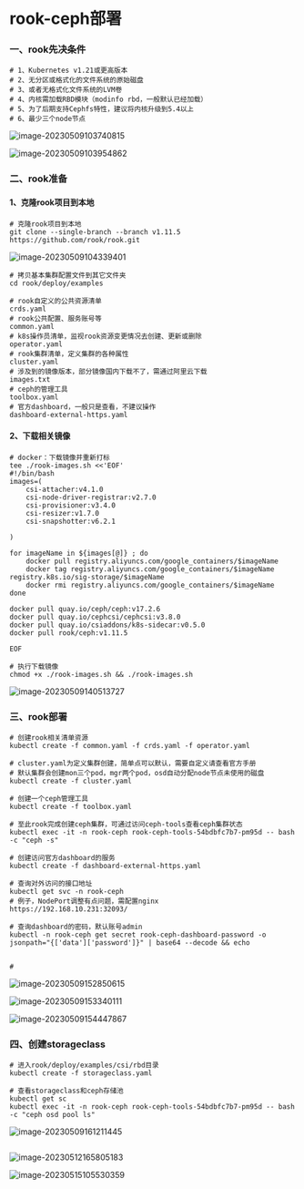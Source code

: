 # rook-ceph部署

### 一、rook先决条件

```shell
# 1、Kubernetes v1.21或更高版本
# 2、无分区或格式化的文件系统的原始磁盘
# 3、或者无格式化文件系统的LVM卷
# 4、内核需加载RBD模块（modinfo rbd，一般默认已经加载）
# 5、为了后期支持Cephfs特性，建议将内核升级到5.4以上
# 6、最少三个node节点
```

![image-20230509103740815](D:\Github\K8s\rook\png\image-20230509103740815.png)

![image-20230509103954862](D:\Github\K8s\rook\png\image-20230509103954862.png)

### 二、rook准备

#### 1、克隆rook项目到本地

```shell
# 克隆rook项目到本地
git clone --single-branch --branch v1.11.5 https://github.com/rook/rook.git

```

![image-20230509104339401](D:\Github\K8s\rook\png\image-20230509104339401.png)

```shell
# 拷贝基本集群配置文件到其它文件夹
cd rook/deploy/examples

# rook自定义的公共资源清单
crds.yaml
# rook公共配置、服务账号等
common.yaml
# k8s操作员清单，监视rook资源变更情况去创建、更新或删除
operator.yaml
# rook集群清单，定义集群的各种属性
cluster.yaml
# 涉及到的镜像版本，部分镜像国内下载不了，需通过阿里云下载
images.txt
# ceph的管理工具
toolbox.yaml
# 官方dashboard，一般只是查看，不建议操作
dashboard-external-https.yaml
```

#### 2、下载相关镜像

```shell
# docker：下载镜像并重新打标
tee ./rook-images.sh <<'EOF'
#!/bin/bash
images=(
	csi-attacher:v4.1.0
	csi-node-driver-registrar:v2.7.0
	csi-provisioner:v3.4.0
	csi-resizer:v1.7.0
	csi-snapshotter:v6.2.1

)

for imageName in ${images[@]} ; do
	docker pull registry.aliyuncs.com/google_containers/$imageName
	docker tag registry.aliyuncs.com/google_containers/$imageName registry.k8s.io/sig-storage/$imageName
	docker rmi registry.aliyuncs.com/google_containers/$imageName
done

docker pull quay.io/ceph/ceph:v17.2.6
docker pull quay.io/cephcsi/cephcsi:v3.8.0
docker pull quay.io/csiaddons/k8s-sidecar:v0.5.0
docker pull rook/ceph:v1.11.5

EOF

# 执行下载镜像
chmod +x ./rook-images.sh && ./rook-images.sh
```



![image-20230509140513727](D:\Github\K8s\rook\png\image-20230509140513727.png)

### 三、rook部署

```shell
# 创建rook相关清单资源
kubectl create -f common.yaml -f crds.yaml -f operator.yaml

# cluster.yaml为定义集群创建，简单点可以默认，需要自定义请查看官方手册
# 默认集群会创建mon三个pod，mgr两个pod，osd自动分配node节点未使用的磁盘
kubectl create -f cluster.yaml

# 创建一个ceph管理工具
kubectl create -f toolbox.yaml

# 至此rook完成创建ceph集群，可通过访问ceph-tools查看ceph集群状态
kubectl exec -it -n rook-ceph rook-ceph-tools-54bdbfc7b7-pm95d -- bash -c "ceph -s"

# 创建访问官方dashboard的服务
kubectl create -f dashboard-external-https.yaml

# 查询对外访问的接口地址
kubectl get svc -n rook-ceph
# 例子，NodePort调整有点问题，需配置nginx
https://192.168.10.231:32093/

# 查询dashboard的密码，默认账号admin
kubectl -n rook-ceph get secret rook-ceph-dashboard-password -o jsonpath="{['data']['password']}" | base64 --decode && echo


#
```

![image-20230509152850615](D:\Github\K8s\rook\png\image-20230509152850615.png)

![image-20230509153340111](D:\Github\K8s\rook\png\image-20230509153340111.png)

![image-20230509154447867](D:\Github\K8s\rook\png\image-20230509154447867.png)

### 四、创建storageclass

```shell
# 进入rook/deploy/examples/csi/rbd目录
kubectl create -f storageclass.yaml

# 查看storageclass和ceph存储池
kubectl get sc
kubectl exec -it -n rook-ceph rook-ceph-tools-54bdbfc7b7-pm95d -- bash -c "ceph osd pool ls"
```

![image-20230509161211445](D:\Github\K8s\rook\png\image-20230509161211445.png)



```

```

![image-20230512165805183](C:\Users\zhangxing\AppData\Roaming\Typora\typora-user-images\image-20230512165805183.png)

![image-20230515105530359](C:\Users\zhangxing\AppData\Roaming\Typora\typora-user-images\image-20230515105530359.png)

